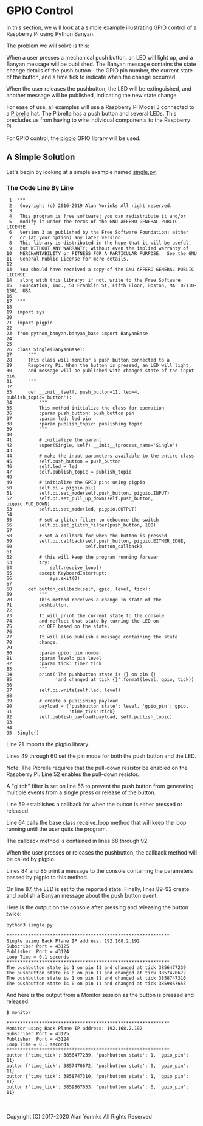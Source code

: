 
# GPIO Control

In this section, we will look at a simple example illustrating
GPIO control of a Raspberry Pi using Python Banyan.

The problem we will solve is this:

When a user presses a mechanical push button, an LED will light up,
and a Banyan message will be published. The Banyan message
contains the state change details of the push button -
 the GPIO pin number, the current state of the button, and a time
 tick to indicate when the change occurred.

When the user releases the pushbutton, the LED will be
extinguished, and another message will be published, indicating the new state
change.

For ease of use, all examples will use a Raspberry Pi Model 3 connected to
a [Pibrella](http://pibrella.com/) hat. The Pibrella has a push button and
several LEDs. This precludes us from having to wire individual components to the
Raspberry Pi.

For GPIO control, the [pigpio](http://abyz.me.uk/rpi/pigpio/) GPIO library will
be used.

## A Simple Solution

Let's begin by looking at a simple example
named [single.py](https://github.com/MrYsLab/python_banyan/blob/master/examples/single.py).



### The Code Line By Line

     1	"""
     2	 Copyright (c) 2016-2019 Alan Yorinks All right reserved.
     3
     4	 This program is free software; you can redistribute it and/or
     5	 modify it under the terms of the GNU AFFERO GENERAL PUBLIC LICENSE
     6	 Version 3 as published by the Free Software Foundation; either
     7	 or (at your option) any later version.
     8	 This library is distributed in the hope that it will be useful,
     9	 but WITHOUT ANY WARRANTY; without even the implied warranty of
    10	 MERCHANTABILITY or FITNESS FOR A PARTICULAR PURPOSE.  See the GNU
    11	 General Public License for more details.
    12
    13	 You should have received a copy of the GNU AFFERO GENERAL PUBLIC LICENSE
    14	 along with this library; if not, write to the Free Software
    15	 Foundation, Inc., 51 Franklin St, Fifth Floor, Boston, MA  02110-1301  USA
    16
    17	"""
    18
    19	import sys
    20
    21	import pigpio
    22
    23	from python_banyan.banyan_base import BanyanBase
    24
    25
    26	class Single(BanyanBase):
    27	    """
    28	    This class will monitor a push button connected to a
    29	    Raspberry Pi. When the button is pressed, an LED will light,
    30	    and message will be published with changed state of the input pin.
    31	    """
    32
    33	    def __init__(self, push_button=11, led=4, publish_topic='button'):
    34	        """
    35	        This method initialize the class for operation
    36	        :param push_button: push_button pin
    37	        :param led: led pin
    38	        :param publish_topic: publishing topic
    39	        """
    40
    41	        # initialize the parent
    42	        super(Single, self).__init__(process_name='Single')
    43
    44	        # make the input parameters available to the entire class
    45	        self.push_button = push_button
    46	        self.led = led
    47	        self.publish_topic = publish_topic
    48
    49	        # initialize the GPIO pins using pigpio
    50	        self.pi = pigpio.pi()
    51	        self.pi.set_mode(self.push_button, pigpio.INPUT)
    52	        self.pi.set_pull_up_down(self.push_button, pigpio.PUD_DOWN)
    53	        self.pi.set_mode(led, pigpio.OUTPUT)
    54
    55	        # set a glitch filter to debounce the switch
    56	        self.pi.set_glitch_filter(push_button, 100)
    57
    58	        # set a callback for when the button is pressed
    59	        self.pi.callback(self.push_button, pigpio.EITHER_EDGE,
    60	                         self.button_callback)
    61
    62	        # this will keep the program running forever
    63	        try:
    64	            self.receive_loop()
    65	        except KeyboardInterrupt:
    66	            sys.exit(0)
    67
    68	    def button_callback(self, gpio, level, tick):
    69	        """
    70	        This method receives a change in state of the
    71	        pushbutton.
    72
    73	        It will print the current state to the console
    74	        and reflect that state by turning the LED on
    75	        or OFF based on the state.
    76
    77	        It will also publish a message containing the state
    78	        change.
    79
    80	        :param gpio: pin number
    81	        :param level: pin level
    82	        :param tick: timer tick
    83	        """
    84	        print('The pushbutton state is {} on pin {} '
    85	              'and changed at tick {}'.format(level, gpio, tick))
    86
    87	        self.pi.write(self.led, level)
    88
    89	        # create a publishing payload
    90	        payload = {'pushbutton state': level, 'gpio_pin': gpio,
    91	                   'time_tick':tick}
    92	        self.publish_payload(payload, self.publish_topic)
    93
    94
    95	Single()

Line 21 imports the pigpio library.

Lines 49 through 60 set the pin mode for both the push button
and the LED.

Note: The Pibrella requires that the pull-down resistor be enabled on the
Raspberry Pi. Line 52 enables the pull-down resistor.

A "glitch" filter is set on line 56 to prevent the push button from
generating multiple events from a single press or release of the
button.

Line 59 establishes a callback for when the button is either
pressed or released.

Line 64 calls the base class receive_loop method that will
keep the loop running until the user quits the program.

The callback method is contained in lines 68 through 92.

When the user presses or releases the pushbutton, the callback method will be
called by pigpio.

Lines 84 and 85 print a message to the console containing the
parameters passed by pigpio to this method.

On line 87, the LED is set to the reported state. Finally,
lines 89-92 create and publish a Banyan message about the push button
event.



Here is the output on the console after pressing and releasing the
button twice:

```
python3 single.py

************************************************************
Single using Back Plane IP address: 192.168.2.192
Subscriber Port = 43125
Publisher  Port = 43124
Loop Time = 0.1 seconds
************************************************************
The pushbutton state is 1 on pin 11 and changed at tick 3856477239
The pushbutton state is 0 on pin 11 and changed at tick 3857470672
The pushbutton state is 1 on pin 11 and changed at tick 3858747310
The pushbutton state is 0 on pin 11 and changed at tick 3859867653
```

And here is the output from a Monitor session as the button is pressed
and released.

```
$ monitor

************************************************************
Monitor using Back Plane IP address: 192.168.2.192
Subscriber Port = 43125
Publisher  Port = 43124
Loop Time = 0.1 seconds
************************************************************
button {'time_tick': 3856477239, 'pushbutton state': 1, 'gpio_pin': 11}
button {'time_tick': 3857470672, 'pushbutton state': 0, 'gpio_pin': 11}
button {'time_tick': 3858747310, 'pushbutton state': 1, 'gpio_pin': 11}
button {'time_tick': 3859867653, 'pushbutton state': 0, 'gpio_pin': 11}
```

<br>
<br>
Copyright (C) 2017-2020 Alan Yorinks All Rights Reserved